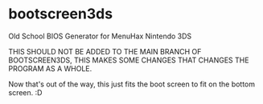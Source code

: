 # bootscreen3ds
Old School BIOS Generator for MenuHax Nintendo 3DS

THIS SHOULD NOT BE ADDED TO THE MAIN BRANCH OF BOOTSCREEN3DS, THIS MAKES SOME CHANGES THAT CHANGES THE PROGRAM AS A WHOLE.

Now that's out of the way, this just fits the boot screen to fit on the bottom screen. :D
